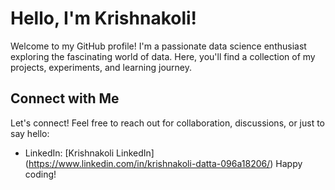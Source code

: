 # Hello, I'm Krishnakoli!

Welcome to my GitHub profile! I'm a passionate data science enthusiast exploring the fascinating world of data. Here, you'll find a collection of my projects, experiments, and learning journey.

## Connect with Me
Let's connect! Feel free to reach out for collaboration, discussions, or just to say hello:

- LinkedIn: [Krishnakoli LinkedIn] (https://www.linkedin.com/in/krishnakoli-datta-096a18206/)
Happy coding!
